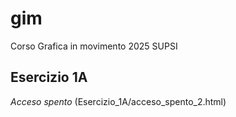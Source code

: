 # gim
Corso Grafica in movimento 2025 SUPSI

## Esercizio 1A
*Acceso spento* (Esercizio_1A/acceso_spento_2.html)
